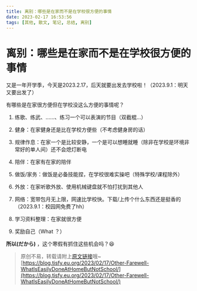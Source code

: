 ```yaml
---
title: 离别：哪些是在家而不是在学校很方便的事情
date: 2023-02-17 16:53:56
tags: [其他, 散文, 笔记, 总结, 离别]
---
```


# 离别：哪些是在家而不是在学校很方便的事情

又是一年开学季，今天是2023.2.17，后天就要出发去学校啦！（2023.9.1：明天又要出发了）

有哪些是在家很方便但在学校没这么方便的事情呢？

1. 练歌、练武、......、练习一个可以表演的节目（双截棍...）

2. 健身：在家健身还是比在学校方便些（不考虑健身房的话）

3. 规律作息：在家一个是比较安静，一个是可以想睡就睡（除非在学校是环境非常好的单人间）还不会熄灯断电

4. 陪伴：在家有在家的陪伴

5. 做饭/家务：做饭是必备技能捏，在学校很难实操吧（特殊学校/课程除外）

6. 外放：在家听歌外放、使用机械键盘就不怕打扰到其他人

7. 网络：宽带包月无上限，网速比学校快。下载/上传个什么东西还是挺香的（2023.9.1：校园网免费了hh）

8. 学习资料整理：在家就很方便

9. 奖励自己（What ？）

**所以(だから)** ，这个寒假有抓住这些机会吗？😆


> 原创不易，转载请附上[原文链接](https://blog.tisfy.eu.org/2023/02/17/Other-Farewell-WhatIsEasilyDoneAtHomeButNotSchool/)哦~
> [https://blog.tisfy.eu.org/2023/02/17/Other-Farewell-WhatIsEasilyDoneAtHomeButNotSchool/](https://blog.tisfy.eu.org/2023/02/17/Other-Farewell-WhatIsEasilyDoneAtHomeButNotSchool/)
